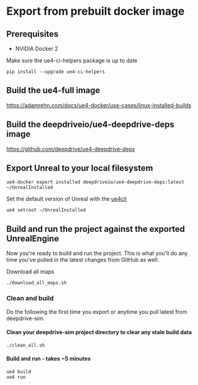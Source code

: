 # Export from prebuilt docker image <a name="local-linux-export"></a>

## Prerequisites

- NVIDIA Docker 2

Make sure the ue4-ci-helpers package is up to date

```
pip install --upgrade ue4-ci-helpers
```

## Build the ue4-full image

https://adamrehn.com/docs/ue4-docker/use-cases/linux-installed-builds

## Build the deepdriveio/ue4-deepdrive-deps image

https://github.com/deepdrive/ue4-deepdrive-deps

## Export Unreal to your local filesystem

```
ue4-docker export installed deepdriveio/ue4-deepdrive-deps:latest ~/UnrealInstalled
```

Set the default version of Unreal with the [ue4cli](https://pypi.org/project/ue4cli/)
 
```
ue4 setroot ~/UnrealInstalled
```

## Build and run the project against the exported UnrealEngine

Now you're ready to build and run the project. This is what you'll do any 
time you've pulled in the latest changes from GitHub as well.

Download all maps

```
./download_all_maps.sh
```

### Clean and build

Do the following the first time you export or anytime you pull latest from
deepdrive-sim.

#### Clean your deepdrive-sim project directory to clear any stale build data

```
./clean_all.sh
```

#### Build and run - takes ~5 minutes

```
ue4 build
ue4 run
```

